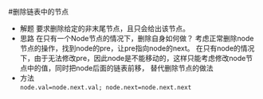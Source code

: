 #删除链表中的节点
- 解题
要求删除给定的非末尾节点，且只会给出该节点。
- 思路
在只有一个Node节点的情况下，删除自身如何做？
考虑正常删除node节点的操作，找到node的pre，让pre指向node的next。
在只有node的情况下，由于无法修改pre，因此node是不能移动的，这样只能考虑修改node节点中的值，同时把node后面的链表前移，
替代删除节点的做法
- 方法<br>
`node.val=node.next.val;
node.next=node.next.next`